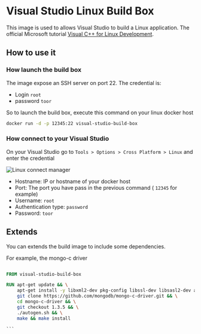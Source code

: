 # Visual Studio Linux Build Box

This image is used to allows Visual Studio to build a Linux application.
The official Microsoft tutorial [Visual C++ for Linux Development](https://blogs.msdn.microsoft.com/vcblog/2016/03/30/visual-c-for-linux-development/).

 ## How to use it
 ### How launch the build box

 The image expose an SSH server on port 22. The credential is:

* Login `root`
* password `toor`

So to launch the build box, execute this command on your linux docker host
 ```sh
docker run -d -p 12345:22 visual-studio-build-box
 ```

### How connect to your Visual Studio

On your Visual Studio go to `Tools > Options > Cross Platform > Linux` and enter the credential

![Linux connect manager](https://msdnshared.blob.core.windows.net/media/2016/03/Connect-to-Linux-first-connection.png)

* Hostname: IP or hostname of your docker host
* Port: The port you have pass in the previous command ( `12345` for example)
* Username: `root`
* Authentication type: `password`
* Password: `toor`

## Extends

You can extends the build image to include some dependencies.

For example, the mongo-c driver

````Dockerfile

FROM visual-studio-build-box

RUN apt-get update && \
    apt-get install -y libxml2-dev pkg-config libssl-dev libsasl2-dev automake autoconf libtool && \
    git clone https://github.com/mongodb/mongo-c-driver.git && \
    cd mongo-c-driver && \
    git checkout 1.3.5 && \
    ./autogen.sh && \
    make && make install

```
